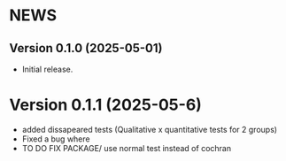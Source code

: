 # NEWS

## Version 0.1.0 (2025-05-01)

- Initial release.

# Version 0.1.1 (2025-05-6)

- added dissapeared tests (Qualitative x quantitative tests for 2 groups)
- Fixed a bug where
- TO DO FIX PACKAGE/ use normal test instead of cochran
